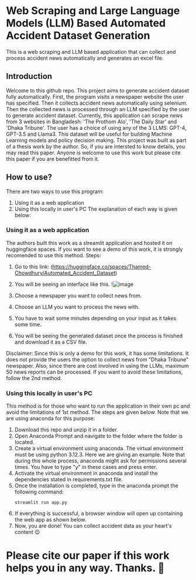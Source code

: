 # Web Scraping and Large Language Models (LLM) Based Automated Accident Dataset Generation
This is a web scraping and LLM based application that can collect and process accident news automatically and generates an excel file.
## Introduction
Welcome to this github repo. This project aims to generate accident dataset fully automatically. First, the program visits a newspaper website the user has specified. Then it collects accident news automatically using selenium. Then the collected news is processed through an LLM specified by the user to generate accident dataset. Currently, this application can scrape news from 3 websites in Bangladesh: 'The Prothom Alo', 'The Daily Star' and 'Dhaka Tribune'. The user has a choice of using any of the 3 LLMS: GPT-4, GPT-3.5 and Llama3. This dataset will be useful for building Machine Learning models and policy decision making.
This project was built as part of a thesis work by the author. So, if you are intersted to know details, you may read this paper. Anyone is welcome to use this work but please cite this paper if you are benefitted from it.
## How to use?
There are two ways to use this program:
  1) Using it as a web application
  2) Using this locally in user's PC
The explanation of each way is given below:
### Using it as a web application
The authors built this work as a streamlit application and hosted it on huggingface spaces. If you want to see a demo of this work, it is strongly recomended to use this method. 
Steps:
1) Go to this link:
   (https://huggingface.co/spaces/Thamed-Chowdhury/Automated_Accident_Dataset)
3) You will be seeing an interface like this.
   !![image](https://github.com/user-attachments/assets/60865c55-988d-442f-bbe9-8c43b7b01404)

5) Choose a newspaper you want to collect news from.
6) Choose an LLM you want to process the news with.
7) You have to wait some minutes depending on your input as it takes some time.
8) You will be seeing the generated dataset once the process is finished and download it as a CSV file.

Disclaimer: Since this is only a demo for this work, it has some limitations. It does not provide the users the option to collect news from "Dhaka Tribune" newspaper. Also, since there are cost involved in using the LLMs, maximum 50 news reports can be processed. If you want to avoid these limitations, follow the 2nd method.

### Using this locally in user's PC
This method is for those who want to run the application in their own pc and avoid the limitations of 1st method. The steps are given below. Note that we are using anaconda for this purpose:
1) Download this repo and unzip it in a folder.
2) Open Anaconda Prompt and navigate to the folder where the folder is located.
1) Create a virtual environment using anaconda. The virtual environment must be using python 3.12.3. Here we are giving an example. Note that during this whole process, anaconda might ask for permissions several times. You have to type "y" in these cases and press enter.
2) Activate the virtual environment in anaconda and install the dependencies stated in requirements.txt file.
3) Once the installation is completed, type in the anaconda prompt the following command:
   ```
   streamlit run app.py
   ```
4) If everything is successful, a browser window will open up containing the web app as shown below.
5) Now, you are done! You can collect accident data as your heart's content 😉

# Please cite our paper if this work helps you in any way. Thanks. 💓
